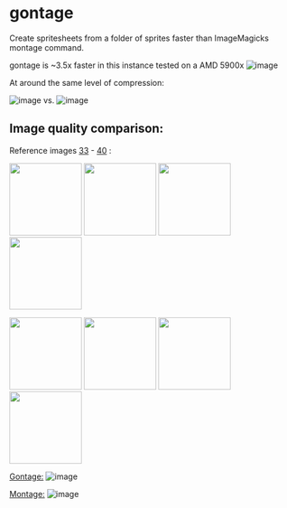 # gontage

Create spritesheets from a folder of sprites faster than ImageMagicks montage command.

gontage is ~3.5x faster in this instance tested on a AMD 5900x
![image](https://github.com/LeeWannacott/gontage/assets/49783296/2859f3b9-7c62-4edb-8aed-d1ff2435f942)

At around the same level of compression:

![image](https://github.com/LeeWannacott/gontage/assets/49783296/82ed22ae-4154-4041-9b7d-e3ab448f09ce)
 vs.
![image](https://github.com/LeeWannacott/gontage/assets/49783296/e6a5932e-34dd-4995-8ee6-b1d731e0d61c)

## Image quality comparison:

Reference images [33](https://github.com/LeeWannacott/gontage/blob/main/test_sprites/frame0033.png) - [40](https://github.com/LeeWannacott/gontage/blob/main/test_sprites/frame0033.png)  :
<p float="left">
  <img src="https://github.com/LeeWannacott/gontage/assets/49783296/19cbfb2c-ca0c-4b20-b423-9e578a5d63dd" width="128" />
  <img src="https://github.com/LeeWannacott/gontage/assets/49783296/4881fef6-7993-4208-9979-400257b6a987" width="128" /> 
  <img src="https://github.com/LeeWannacott/gontage/assets/49783296/1d22f816-25d6-4c8f-9b79-8f1e47108c61" width="128" />
  <img src="https://github.com/LeeWannacott/gontage/assets/49783296/876ae4e8-e3cd-4f32-a8c9-74621201cfc1" width="128" />
</p>

 <p float="left">
  <img src="https://github.com/LeeWannacott/gontage/assets/49783296/7a4cd19a-e37f-4b54-826b-34ee54086275" width="128" />
  <img src="https://github.com/LeeWannacott/gontage/assets/49783296/aa2b039c-9939-4c3e-a6ff-10b40ae571df" width="128" /> 
  <img src="https://github.com/LeeWannacott/gontage/assets/49783296/8acde031-74f7-4bf8-bee9-db78d65632ba" width="128" />
  <img src="https://github.com/LeeWannacott/gontage/assets/49783296/1582ab5f-c567-4dc1-81e0-2726092826fd" width="128" />
</p>

[Gontage:](https://github.com/LeeWannacott/gontage/blob/main/test_sprites_f187_v24_gontage.png)
![image](https://github.com/LeeWannacott/gontage/assets/49783296/ab088f53-856f-4292-b80d-61f62ac9b1f1)

[Montage:](https://github.com/LeeWannacott/gontage/blob/main/test_sprites_f187_v24_montage.png)
![image](https://github.com/LeeWannacott/gontage/assets/49783296/a2df77a0-8bfe-4c47-9cc3-64388723b1f5)


